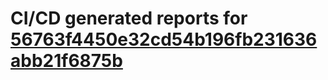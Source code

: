 # CI/CD generated reports for [56763f4450e32cd54b196fb231636abb21f6875b](https://github.com/hydephp/develop/commit/56763f4450e32cd54b196fb231636abb21f6875b)
